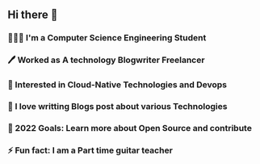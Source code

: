 ## Hi there 👋
### 👨🏻‍💻 I'm a Computer Science Engineering Student<br>
### 🖊️ Worked as A technology Blogwriter Freelancer</br>
### 🔭 Interested in Cloud-Native Technologies and Devops<br>
### 🌱 I love writting Blogs post about various Technologies <br>
### 🥅 2022 Goals: Learn more about Open Source and contribute<br>
### ⚡ Fun fact: I am a Part time  guitar teacher<br>
